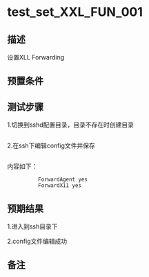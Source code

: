 # test_set_XXL_FUN_001

## 描述

设置XLL Forwarding

## 预置条件

## 测试步骤

1.切换到sshd配置目录，目录不存在时创建目录

```cd ~/.ssh
```

2.在ssh下编辑config文件并保存

```vim config
```

内容如下：

```Host *  
 	 	  ForwardAgent yes  
 	 	  ForwardX11 yes
```

## 预期结果

1.进入到ssh目录下

2.config文件编辑成功

## 备注